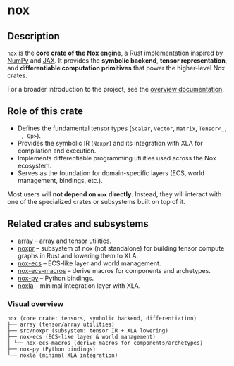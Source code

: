 # nox


## Description
`nox` is the **core crate of the Nox engine**, a Rust implementation inspired by [NumPy](https://numpy.org) and [JAX](https://github.com/google/jax). 
It provides the **symbolic backend**, **tensor representation**, and **differentiable computation primitives** that power the higher-level Nox crates.


For a broader introduction to the project, see the [overview documentation](../../docs/public/content/home/tao/jax-nox.md).


## Role of this crate
- Defines the fundamental tensor types (`Scalar`, `Vector`, `Matrix`, `Tensor<_, _, Op>`). 
- Provides the symbolic IR (`Noxpr`) and its integration with XLA for compilation and execution. 
- Implements differentiable programming utilities used across the Nox ecosystem. 
- Serves as the foundation for domain-specific layers (ECS, world management, bindings, etc.).


Most users will **not depend on `nox` directly**. Instead, they will interact with one of the specialized crates or subsystems built on top of it.


## Related crates and subsystems
- [array](array) – array and tensor utilities.
- [noxpr](src/noxpr) – subsystem of nox (not standalone) for building tensor compute graphs in Rust and lowering them to XLA. 
- [nox-ecs](../nox-ecs) – ECS-like layer and world management. 
 - [nox-ecs-macros](../nox-ecs-macros) – derive macros for components and archetypes. 
- [nox-py](../nox-py) – Python bindings. 
- [noxla](../noxla) – minimal integration layer with XLA. 


### Visual overview
```text
nox (core crate: tensors, symbolic backend, differentiation)
├── array (tensor/array utilities)
├── src/noxpr (subsystem: tensor IR + XLA lowering)
├── nox-ecs (ECS-like layer & world management)
│ └── nox-ecs-macros (derive macros for components/archetypes)
├── nox-py (Python bindings)
└── noxla (minimal XLA integration)
```
